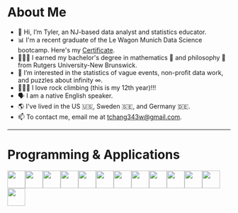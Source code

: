 # About Me

* 👋 Hi, I’m Tyler, an NJ-based data analyst and statistics educator.
* 📊 I'm a recent graduate of the Le Wagon Munich Data Science bootcamp. Here's my [Certificate](https://kitt.lewagon.com/schoolings/28904/public_diploma?token=b6a7b5017047253482d04c05baf61cc0a4a222a1aaf2258cb46762dad76bef47).
* 👨🏻‍🎓 I earned my bachelor's degree in mathematics 🧮 and philosophy 🤔 from Rutgers University-New Brunswick.
* 👀 I’m interested in the statistics of vague events, non-profit data work, and puzzles about infinity ∞.
* 🧗🏻‍♂️ I love rock climbing (this is my 12th year)!!!
* 🗣️ I am a native English speaker.
* 🌎 I've lived in the US 🇺🇸, Sweden 🇸🇪, and Germany 🇩🇪.
* 📫 To contact me, email me at tchang343w@gmail.com.

---
# Programming & Applications

<img height=40 src="https://cdn.jsdelivr.net/gh/devicons/devicon/icons/python/python-original.svg"/><img height=40
src="https://cdn.jsdelivr.net/gh/devicons/devicon/icons/pandas/pandas-original-wordmark.svg"/><img height=40
src="https://cdn.jsdelivr.net/gh/devicons/devicon/icons/numpy/numpy-original.svg"/><img height=40 src="https://cdn.jsdelivr.net/gh/devicons/devicon/icons/git/git-plain.svg"/><img height=40 
src="https://cdn.jsdelivr.net/gh/devicons/devicon/icons/r/r-original.svg"/><img height=40                                                   src="https://cdn.jsdelivr.net/gh/devicons/devicon/icons/postgresql/postgresql-original-wordmark.svg"/><img height=40
src="https://cdn.jsdelivr.net/gh/devicons/devicon/icons/fastapi/fastapi-original.svg"/><img height=40
src="https://cdn.jsdelivr.net/gh/devicons/devicon/icons/sqlite/sqlite-original.svg"/><img height=40
src="https://cdn.jsdelivr.net/gh/devicons/devicon/icons/docker/docker-original.svg"/><img height=40
src="https://cdn.jsdelivr.net/gh/devicons/devicon/icons/jupyter/jupyter-original-wordmark.svg"/><img height=40
src="https://cdn.jsdelivr.net/gh/devicons/devicon/icons/markdown/markdown-original.svg"/><img height=40
src="https://cdn.jsdelivr.net/gh/devicons/devicon/icons/github/github-original.svg"/><img height=40
src="https://cdn.jsdelivr.net/gh/devicons/devicon/icons/googlecloud/googlecloud-original.svg"/><img height=40
/>

